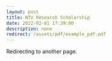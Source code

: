 ```yaml
---
layout: post
title: NTU Research Scholarship
date: 2022-02-01 17:39:00
description: none
redirect: /assets/pdf/example_pdf.pdf
---
```


Redirecting to another page.
